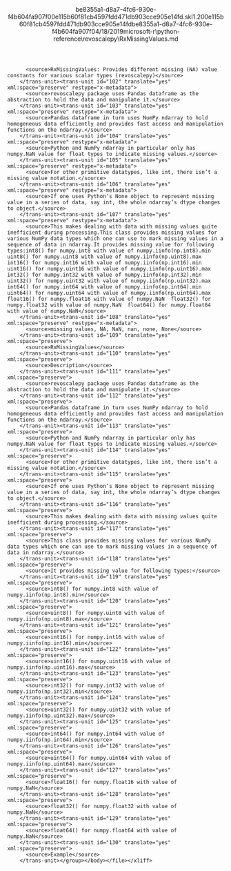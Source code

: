 <?xml version="1.0"?><xliff version="1.2" xmlns="urn:oasis:names:tc:xliff:document:1.2" xmlns:xsi="http://www.w3.org/2001/XMLSchema-instance" xsi:schemaLocation="urn:oasis:names:tc:xliff:document:1.2 xliff-core-1.2-transitional.xsd"><file datatype="xml" original="RxMissingValues.md" source-language="en-US" target-language="en-US"><header><tool tool-id="mdxliff" tool-name="mdxliff" tool-version="1.0-d1654b2" tool-company="Microsoft" /><xliffext:skl_file_name xmlns:xliffext="urn:microsoft:content:schema:xliffextensions">be8355a1-d8a7-4fc6-930e-f4b604fa907f00e115b60f81cb4597fdd471db903cce905e14fd.skl</xliffext:skl_file_name><xliffext:version xmlns:xliffext="urn:microsoft:content:schema:xliffextensions">1.2</xliffext:version><xliffext:ms.openlocfilehash xmlns:xliffext="urn:microsoft:content:schema:xliffextensions">00e115b60f81cb4597fdd471db903cce905e14fd</xliffext:ms.openlocfilehash><xliffext:ms.sourcegitcommit xmlns:xliffext="urn:microsoft:content:schema:xliffextensions">be8355a1-d8a7-4fc6-930e-f4b604fa907f</xliffext:ms.sourcegitcommit><xliffext:ms.lasthandoff xmlns:xliffext="urn:microsoft:content:schema:xliffextensions">04/18/2019</xliffext:ms.lasthandoff><xliffext:ms.openlocfilepath xmlns:xliffext="urn:microsoft:content:schema:xliffextensions">microsoft-r\python-reference\revoscalepy\RxMissingValues.md</xliffext:ms.openlocfilepath></header><body><group id="content" extype="content"><trans-unit id="101" translate="yes" xml:space="preserve" restype="x-metadata">
          <source>RxMissingValues: Provides different missing (NA) value constants for various scalar types (revoscalepy)</source>
        </trans-unit><trans-unit id="102" translate="yes" xml:space="preserve" restype="x-metadata">
          <source>revoscalepy package uses Pandas dataframe as the abstraction to hold the data and manipulate it.</source>
        </trans-unit><trans-unit id="103" translate="yes" xml:space="preserve" restype="x-metadata">
          <source>Pandas dataframe in turn uses NumPy ndarray to hold homogeneous data efficiently and provides fast access and manipulation functions on the ndarray.</source>
        </trans-unit><trans-unit id="104" translate="yes" xml:space="preserve" restype="x-metadata">
          <source>Python and NumPy ndarray in particular only has numpy.NaN value for float types to indicate missing values.</source>
        </trans-unit><trans-unit id="105" translate="yes" xml:space="preserve" restype="x-metadata">
          <source>For other primitive datatypes, like int, there isn’t a missing value notation.</source>
        </trans-unit><trans-unit id="106" translate="yes" xml:space="preserve" restype="x-metadata">
          <source>If one uses Python’s None object to represent missing value in a series of data, say int, the whole ndarray’s dtype changes to object.</source>
        </trans-unit><trans-unit id="107" translate="yes" xml:space="preserve" restype="x-metadata">
          <source>This makes dealing with data with missing values quite inefficient during processing.This class provides missing values for various NumPy data types which one can use to mark missing values in a sequence of data in ndarray.It provides missing value for following types:int8() for numpy.int8 with value of numpy.iinfo(np.int8).min  uint8() for numpy.uint8 with value of numpy.iinfo(np.uint8).max  int16() for numpy.int16 with value of numpy.iinfo(np.int16).min  uint16() for numpy.uint16 with value of numpy.iinfo(np.uint16).max  int32() for numpy.int32 with value of numpy.iinfo(np.int32).min  uint32() for numpy.uint32 with value of numpy.iinfo(np.uint32).max  int64() for numpy.int64 with value of numpy.iinfo(np.int64).min  uint64() for numpy.uint64 with value of numpy.iinfo(np.uint64).max  float16() for numpy.float16 with value of numpy.NaN  float32() for numpy.float32 with value of numpy.NaN  float64() for numpy.float64 with value of numpy.NaN</source>
        </trans-unit><trans-unit id="108" translate="yes" xml:space="preserve" restype="x-metadata">
          <source>missing values, NA, NaN, nan, none, None</source>
        </trans-unit><trans-unit id="109" translate="yes" xml:space="preserve">
          <source>RxMissingValues</source>
        </trans-unit><trans-unit id="110" translate="yes" xml:space="preserve">
          <source>Description</source>
        </trans-unit><trans-unit id="111" translate="yes" xml:space="preserve">
          <source>revoscalepy package uses Pandas dataframe as the abstraction to hold the data and manipulate it.</source>
        </trans-unit><trans-unit id="112" translate="yes" xml:space="preserve">
          <source>Pandas dataframe in turn uses NumPy ndarray to hold homogeneous data efficiently and provides fast access and manipulation functions on the ndarray.</source>
        </trans-unit><trans-unit id="113" translate="yes" xml:space="preserve">
          <source>Python and NumPy ndarray in particular only has numpy.NaN value for float types to indicate missing values.</source>
        </trans-unit><trans-unit id="114" translate="yes" xml:space="preserve">
          <source>For other primitive datatypes, like int, there isn’t a missing value notation.</source>
        </trans-unit><trans-unit id="115" translate="yes" xml:space="preserve">
          <source>If one uses Python’s None object to represent missing value in a series of data, say int, the whole ndarray’s dtype changes to object.</source>
        </trans-unit><trans-unit id="116" translate="yes" xml:space="preserve">
          <source>This makes dealing with data with missing values quite inefficient during processing.</source>
        </trans-unit><trans-unit id="117" translate="yes" xml:space="preserve">
          <source>This class provides missing values for various NumPy data types which one can use to mark missing values in a sequence of data in ndarray.</source>
        </trans-unit><trans-unit id="118" translate="yes" xml:space="preserve">
          <source>It provides missing value for following types:</source>
        </trans-unit><trans-unit id="119" translate="yes" xml:space="preserve">
          <source>int8() for numpy.int8 with value of numpy.iinfo(np.int8).min</source>
        </trans-unit><trans-unit id="120" translate="yes" xml:space="preserve">
          <source>uint8() for numpy.uint8 with value of numpy.iinfo(np.uint8).max</source>
        </trans-unit><trans-unit id="121" translate="yes" xml:space="preserve">
          <source>int16() for numpy.int16 with value of numpy.iinfo(np.int16).min</source>
        </trans-unit><trans-unit id="122" translate="yes" xml:space="preserve">
          <source>uint16() for numpy.uint16 with value of numpy.iinfo(np.uint16).max</source>
        </trans-unit><trans-unit id="123" translate="yes" xml:space="preserve">
          <source>int32() for numpy.int32 with value of numpy.iinfo(np.int32).min</source>
        </trans-unit><trans-unit id="124" translate="yes" xml:space="preserve">
          <source>uint32() for numpy.uint32 with value of numpy.iinfo(np.uint32).max</source>
        </trans-unit><trans-unit id="125" translate="yes" xml:space="preserve">
          <source>int64() for numpy.int64 with value of numpy.iinfo(np.int64).min</source>
        </trans-unit><trans-unit id="126" translate="yes" xml:space="preserve">
          <source>uint64() for numpy.uint64 with value of numpy.iinfo(np.uint64).max</source>
        </trans-unit><trans-unit id="127" translate="yes" xml:space="preserve">
          <source>float16() for numpy.float16 with value of numpy.NaN</source>
        </trans-unit><trans-unit id="128" translate="yes" xml:space="preserve">
          <source>float32() for numpy.float32 with value of numpy.NaN</source>
        </trans-unit><trans-unit id="129" translate="yes" xml:space="preserve">
          <source>float64() for numpy.float64 with value of numpy.NaN</source>
        </trans-unit><trans-unit id="130" translate="yes" xml:space="preserve">
          <source>Example</source>
        </trans-unit></group></body></file></xliff>